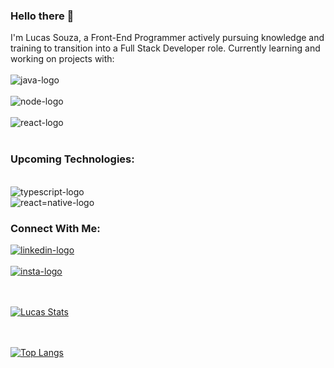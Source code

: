 ### Hello there 👋

I'm Lucas Souza, a Front-End Programmer actively pursuing knowledge and training to transition into a Full Stack Developer role. Currently learning and working on projects with:
<br>
<br>
<img src="https://img.shields.io/badge/JavaScript-323330?style=for-the-badge&logo=javascript&logoColor=F7DF1E" alt="java-logo">
<br>
<br>
<img src="https://img.shields.io/badge/Node.js-43853D?style=for-the-badge&logo=node.js&logoColor=white" alt="node-logo">
<br>
<br>
<img src="https://img.shields.io/badge/React-20232A?style=for-the-badge&logo=react&logoColor=61DAFB" alt="react-logo">
<br>
<br>
### Upcoming Technologies:
<br>
<img src="https://img.shields.io/badge/TypeScript-007ACC?style=for-the-badge&logo=typescript&logoColor=white" alt="typescript-logo">
<br>
<img src="https://img.shields.io/badge/React_Native-20232A?style=for-the-badge&logo=react&logoColor=61DAFB" alt="react=native-logo">
<br>
<h3>Connect With Me:</h3>
<a href="https://www.linkedin.com/in/lucas-souza-192523207/" target="_blank"><img src="https://img.shields.io/badge/LinkedIn-0077B5?style=for-the-badge&logo=linkedin&logoColor=white" alt=linkedin-logo ></a>
<br>
<br>
<a href="https://www.instagram.com/goodlucas33/" target="_blank"><img src="https://img.shields.io/badge/Instagram-E4405F?style=for-the-badge&logo=instagram&logoColor=white" alt=insta-logo></a>
<br>
<br>
<br>

[![Lucas Stats](https://github-readme-stats.vercel.app/api?username=LucasSouza0101)](https://github.com/anuraghazra/github-readme-stats)
<br>
<br>
<br>

[![Top Langs](https://github-readme-stats.vercel.app/api/top-langs/?username=LucasSouza0101)](https://github.com/anuraghazra/github-readme-stats)






